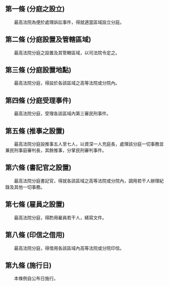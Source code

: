 第一條 (分庭之設立)
-------------------
　　最高法院為便於處理訴訟事件，得就適當區域設立分庭。  


第二條 (分庭設置及管轄區域)
---------------------------
　　最高法院分庭之設置及其管轄區域，以司法院令定之。  


第三條 (分庭設置地點)
---------------------
　　最高法院分庭，得設於各該區域之高等法院或分院內。  


第四條 (分庭受理事件)
---------------------
　　最高法院分庭，受理各該區域內第三審民刑事件。  


第五條 (推事之設置)
-------------------
　　最高法院分庭設推事五人至七人，以資深一人充庭長，處理該分庭一切事務並兼民刑事庭審判長，其餘推事，分掌民刑審判事件。  


第六條 (書記官之設置)
---------------------
　　最高法院分庭書記官，得就各該區域之高等法院或分院內，調用若干人辦理紀錄及其他一切事務。  


第七條 (雇員之設置)
-------------------
　　最高法院分庭，得酌用雇員若干人，繕寫文件。  


第八條 (印信之借用)
-------------------
　　最高法院分庭，得借用各該區域內高等法院或分院印信。  


第九條 (施行日)
---------------
　　本條例自公布日施行。